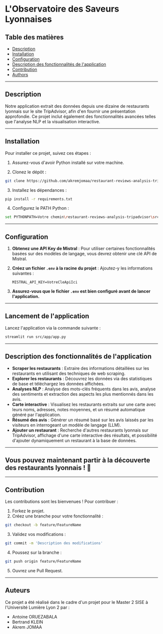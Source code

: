 
# L'Observatoire des Saveurs Lyonnaises

## Table des matières

- [Description](#description)
- [Installation](#installation)
- [Configuration](#configuration)
- [Description des fonctionnalités de l'application](#description-des-fonctionnalités-de-lapplication)
- [Contribution](#contribution)
- [Authors](#authors)  

---

## Description

Notre application extrait des données depuis une dizaine de restaurants lyonnais sur le site TripAdvisor, afin d'en fournir une présentation approfondie. Ce projet inclut également des fonctionnalités avancées telles que l'analyse NLP et la visualisation interactive.

---

## Installation

Pour installer ce projet, suivez ces étapes :
1) Assurez-vous d'avoir Python installé sur votre machine.

2) Clonez le dépôt :
```bash
git clone https://github.com/akremjomaa/restaurant-reviews-analysis-tripadvisor
```

3) Installez les dépendances :
```bash
pip install -r requirements.txt  
```

4) Configurez le PATH Python : 
```bash
set PYTHONPATH=Votre chemin\restaurant-reviews-analysis-tripadvisor\src
```

---

## Configuration

1) **Obtenez une API Key de Mistral** :
   Pour utiliser certaines fonctionnalités basées sur des modèles de langage, vous devrez obtenir une clé API de Mistral.

2) **Créez un fichier `.env` à la racine du projet** :
   Ajoutez-y les informations suivantes :
   ```
   MISTRAL_API_KEY=VotreCleApiIci
   ```

3) **Assurez-vous que le fichier `.env` est bien configuré avant de lancer l'application.**

---

## Lancement de l'application

Lancez l'application via la commande suivante :
```bash
streamlit run src/app/app.py
```

---

## Description des fonctionnalités de l'application

- **Scraper les restaurants** : Extraire des informations détaillées sur les restaurants en utilisant des techniques de web scraping.
- **Explorer les restaurants** : Découvrez les données via des statistiques de base et téléchargez les données affichées.
- **Analyses NLP** : Analyse des mots-clés fréquents dans les avis, analyse des sentiments et extraction des aspects les plus mentionnés dans les avis.
- **Carte interactive** : Visualisez les restaurants extraits sur une carte avec leurs noms, adresses, notes moyennes, et un résumé automatique généré par l'application.
- **Résumé des avis** : Générer un résumé basé sur les avis laissés par les visiteurs en interrogeant un modèle de langage (LLM).
- **Ajouter un restaurant** : Recherche d'autres restaurants lyonnais sur TripAdvisor, affichage d'une carte interactive des résultats, et possibilité d'ajouter dynamiquement un restaurant à la base de données.

---

## Vous pouvez maintenant partir à la découverte des restaurants lyonnais ! 🦦

---

## Contribution

Les contributions sont les bienvenues ! Pour contribuer :
1. Forkez le projet.
2. Créez une branche pour votre fonctionnalité :
```bash
git checkout -b feature/FeatureName
```
3. Validez vos modifications :
```bash
git commit -m 'Description des modifications'
```
4. Poussez sur la branche :
```bash
git push origin feature/FeatureName
```
5. Ouvrez une Pull Request.

---

## Auteurs

Ce projet a été réalisé dans le cadre d'un projet pour le Master 2 SISE à l'Université Lumière Lyon 2 par :
- Antoine ORUEZABALA
- Bertrand KLEIN
- Akrem JOMAA

